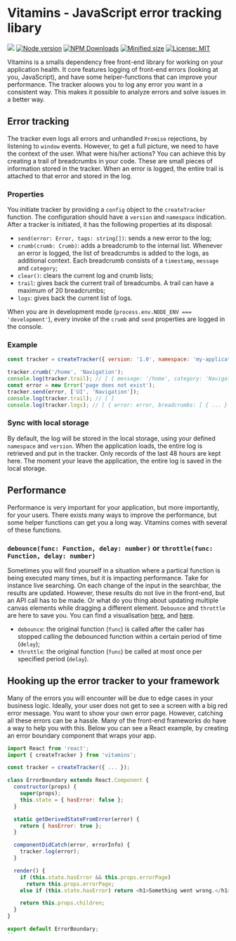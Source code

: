 # Vitamins - JavaScript error tracking libary

![](https://github.com/kevtiq/vitamins/workflows/test/badge.svg)
[![Node version](https://img.shields.io/npm/v/vitamins.svg?style=flat)](https://www.npmjs.com/package/vitamins)
[![NPM Downloads](https://img.shields.io/npm/dm/vitamins.svg?style=flat)](https://www.npmjs.com/package/vitamins)
[![Minified size](https://img.shields.io/bundlephobia/min/vitamins?label=minified)](https://www.npmjs.com/package/vitamins)
[![License: MIT](https://img.shields.io/badge/License-MIT-yellow.svg)](https://opensource.org/licenses/MIT)

Vitamins is a smalls dependency free front-end library for working on your application health. It core features logging of front-end errors (looking at you, JavaScript), and have some helper-functions that can improve your performance. The tracker aloows you to log any error you want in a consistent way. This makes it possible to analyze errors and solve issues in a better way.

## Error tracking

The tracker even logs all errors and unhandled `Promise` rejections, by listening to `window` events. However, to get a full picture, we need to have the context of the user. What were his/her actions? You can achieve this by creating a trail of breadcrumbs in your code. These are small pieces of information stored in the tracker. When an error is logged, the entire trail is attached to that error and stored in the log.

### Properties

You initiate tracker by providing a `config` object to the `createTracker` function. The configuration should have a `version` and `namespace` indication. After a tracker is initiated, it has the following properties at its disposal:

- `send(error: Error, tags: string[])`: sends a new error to the log;
- `crumb(crumb: Crumb)`: adds a breadcrumb to the internal list. Whenever an error is logged, the list of breadcrumbs is added to the logs, as additional context. Each breadcrumb consists of a `timestamp`, `message` and `category`;
- `clear()`: clears the current log and crumb lists;
- `trail`: gives back the current trail of breadcumbs. A trail can have a maximum of 20 breadcrumbs;
- `logs`: gives back the current list of logs.

When you are in development mode (`process.env.NODE_ENV === 'development'`), every invoke of the `crumb` and `send` properties are logged in the console.

### Example

```js
const tracker = createTracker({ version: '1.0', namespace: 'my-application' });

tracker.crumb('/home', 'Navigation');
console.log(tracker.trail); // [ { message: '/home', category: 'Navigation', timestamp: '...' } ]
const error = new Error('page does not exist');
tracker.send(error, ['UI', 'Navigation']);
console.log(tracker.trail); // [ ]
console.log(tracker.logs); // [ { error: error, breadcrumbs: [ { ... } ], ... } ]
```

### Sync with local storage

By default, the log will be stored in the local storage, using your defined `namespace` and `version`. When the application loads, the entire log is retrieved and put in the tracker. Only records of the last 48 hours are kept here. The moment your leave the application, the entire log is saved in the local storage.

## Performance

Performance is very important for your application, but more importantly, for your users. There exists many ways to improve the performance, but some helper functions can get you a long way. Vitamins comes with several of these functions.

### `debounce(func: Function, delay: number)` or `throttle(func: Function, delay: number)`

Sometimes you will find yourself in a situation where a partical function is being executed many times, but it is impacting performance. Take for instance live searching. On each change of the input in the searchbar, the results are updated. However, these results do not live in the front-end, but an API call has to be made. Or what do you thing about updating multiple canvas elements while dragging a different element. `Debounce` and `throttle` are here to save you. You can find a visualisation [here](http://demo.nimius.net/debounce_throttle/), and [here](https://css-tricks.com/debouncing-throttling-explained-examples/).

- `debounce`: the original function (`func`) is called after the caller has stopped calling the debounced function within a certain period of time (`delay`);
- `throttle`: the original function (`func`) be called at most once per specified period (`delay`).

## Hooking up the error tracker to your framework

Many of the errors you will encounter will be due to edge cases in your business logic. Ideally, your user does not get to see a screen with a big red error message. You want to show your own error page. However, catching all these errors can be a hassle. Many of the front-end frameworks do have a way to help you with this. Below you can see a React example, by creating an error boundary component that wraps your app.

```js
import React from 'react';
import { createTracker } from 'vitamins';

const tracker = createTracker({ ... });

class ErrorBoundary extends React.Component {
  constructor(props) {
    super(props);
    this.state = { hasError: false };
  }

  static getDerivedStateFromError(error) {
    return { hasError: true };
  }

  componentDidCatch(error, errorInfo) {
    tracker.log(error);
  }

  render() {
    if (this.state.hasError && this.props.errorPage)
      return this.props.errorPage;
    else if (this.state.hasError) return <h1>Something went wrong.</h1>;

    return this.props.children;
  }
}

export default ErrorBoundary;
``
```
